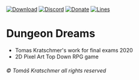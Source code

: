 [![Download](https://img.shields.io/badge/Official-Page-lightgrey)](https://quaky.itch.io/dungeon-dreams)
[![Discord](https://img.shields.io/discord/696370255592685599?color=green&label=Discord)](https://discord.gg/4pHE55e)
[![Donate](https://img.shields.io/badge/Donate-Itch.io-blue)](https://quaky.itch.io/dungeon-dreams/purchase)
[![Lines](https://img.shields.io/badge/Lines%20in%20my%20scripts-2548-red)](#)
# Dungeon Dreams
* Tomas Kratschmer's work for final exams 2020
* 2D Pixel Art Top Down RPG game
###### © Tomáš Kratschmer all rights reserved
